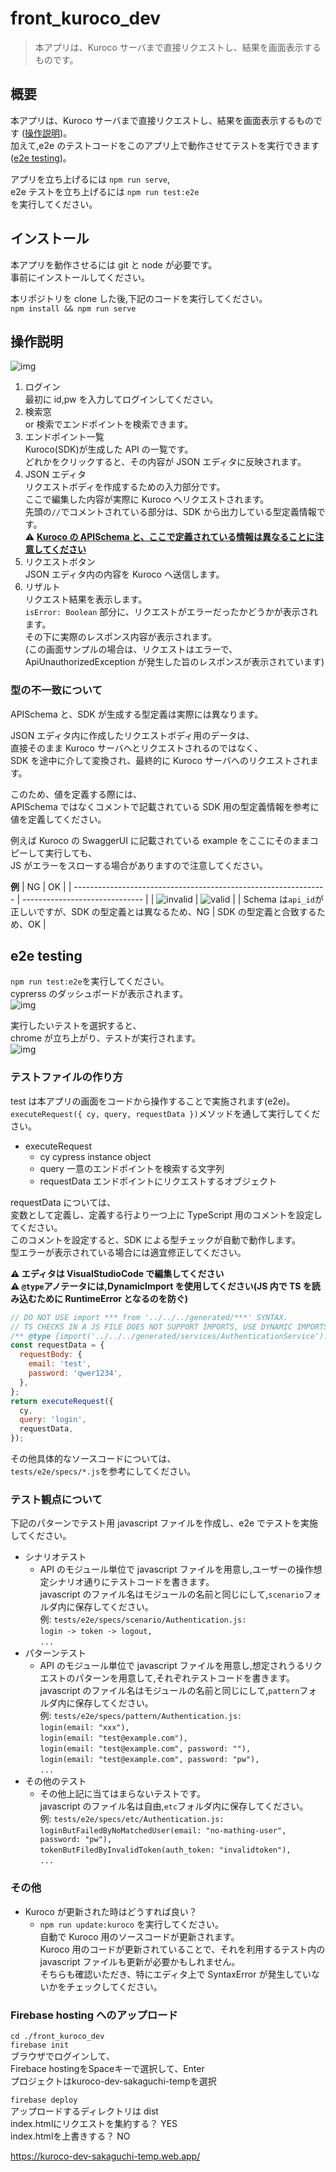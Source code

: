 # front_kuroco_dev

> 本アプリは、Kuroco サーバまで直接リクエストし、結果を画面表示するものです。

## 概要

本アプリは、Kuroco サーバまで直接リクエストし、結果を画面表示するものです (<a href="#操作説明">操作説明</a>)。  
加えて,e2e のテストコードをこのアプリ上で動作させてテストを実行できます (<a href="#e2e-testing">e2e testing</a>)。

アプリを立ち上げるには `npm run serve`,  
e2e テストを立ち上げるには `npm run test:e2e`  
を実行してください。

## インストール

本アプリを動作させるには git と node が必要です。  
事前にインストールしてください。

本リポジトリを clone した後,下記のコードを実行してください。  
`npm install && npm run serve`

## 操作説明

![img](./docs/img/app.png)

1. ログイン  
   最初に id,pw を入力してログインしてください。
2. 検索窓  
   or 検索でエンドポイントを検索できます。
3. エンドポイント一覧  
   Kuroco(SDK)が生成した API の一覧です。  
   どれかをクリックすると、その内容が JSON エディタに反映されます。
4. JSON エディタ  
   リクエストボディを作成するための入力部分です。  
   ここで編集した内容が実際に Kuroco へリクエストされます。  
   先頭の`//`でコメントされている部分は、SDK から出力している型定義情報です。  
   :warning: **<a href="#型の不一致について">Kuroco の APISchema と、ここで定義されている情報は異なることに注意してください</a>**
5. リクエストボタン  
   JSON エディタ内の内容を Kuroco へ送信します。
6. リザルト  
   リクエスト結果を表示します。  
   `isError: Boolean` 部分に、リクエストがエラーだったかどうかが表示されます。  
   その下に実際のレスポンス内容が表示されます。  
   (この画面サンプルの場合は、リクエストはエラーで、ApiUnauthorizedException が発生した旨のレスポンスが表示されています)

### 型の不一致について

APISchema と、SDK が生成する型定義は実際には異なります。

JSON エディタ内に作成したリクエストボディ用のデータは、  
直接そのまま Kuroco サーバへとリクエストされるのではなく、  
SDK を途中に介して変換され、最終的に Kuroco サーバへのリクエストされます。

このため、値を定義する際には、  
APISchema ではなくコメントで記載されている SDK 用の型定義情報を参考に値を定義してください。

例えば Kuroco の SwaggerUI に記載されている example をここにそのままコピーして実行しても、  
JS がエラーをスローする場合がありますので注意してください。

**例**
| NG | OK |
| --------------------------------------------------------------- | ------------------------------ |
| ![invalid](./docs/img/invalid.png) | ![valid](./docs/img/valid.png) |
| Schema は`api_id`が正しいですが、SDK の型定義とは異なるため、NG | SDK の型定義と合致するため、OK |

## e2e testing

`npm run test:e2e`を実行してください。  
cyprerss のダッシュボードが表示されます。  
![img](./docs/img/cypress_dashboard.png)

実行したいテストを選択すると、  
chrome が立ち上がり、テストが実行されます。  
![img](./docs/img/cypress_testing.png)

### テストファイルの作り方

test は本アプリの画面をコードから操作することで実施されます(e2e)。  
`executeRequest({ cy, query, requestData })`メソッドを通して実行してください。

- executeRequest
  - cy cypress instance object
  - query 一意のエンドポイントを検索する文字列
  - requestData エンドポイントにリクエストするオブジェクト

requestData については、  
変数として定義し、定義する行より一つ上に TypeScript 用のコメントを設定してください。  
このコメントを設定すると、SDK による型チェックが自動で動作します。  
型エラーが表示されている場合には適宜修正してください。

**:warning: エディタは VisualStudioCode で編集してください**  
**:warning: `@type`アノテータには,DynamicImport を使用してください(JS 内で TS を読み込むために RuntimeError となるのを防ぐ)**

```javascript
// DO NOT USE import *** from '../../../generated/***' SYNTAX.
// TS CHECKS IN A JS FILE DOES NOT SUPPORT IMPORTS, USE DYNAMIC IMPORTS ALONG WITH COMMENT SECTION INSTEAD.
/** @type {import('../../../generated/services/AuthenticationService').AuthenticationService.postAuthenticationServiceRcmsApi1AuthLoginRequest} */
const requestData = {
  requestBody: {
    email: 'test',
    password: 'qwer1234',
  },
};
return executeRequest({
  cy,
  query: 'login',
  requestData,
});
```

その他具体的なソースコードについては、  
`tests/e2e/specs/*.js`を参考にしてください。

### テスト観点について

下記のパターンでテスト用 javascript ファイルを作成し、e2e でテストを実施してください。

- シナリオテスト
  - API のモジュール単位で javascript ファイルを用意し,ユーザーの操作想定シナリオ通りにテストコードを書きます。  
    javascript のファイル名はモジュールの名前と同じにして,`scenario`フォルダ内に保存してください。  
    例: `tests/e2e/specs/scenario/Authentication.js:`  
    `login -> token -> logout,`  
    `...`
- パターンテスト
  - API のモジュール単位で javascript ファイルを用意し,想定されうるリクエストのパターンを用意して,それぞれテストコードを書きます。  
    javascript のファイル名はモジュールの名前と同じにして,`pattern`フォルダ内に保存してください。  
    例: `tests/e2e/specs/pattern/Authentication.js:`  
    `login(email: "xxx"),`  
    `login(email: "test@example.com"),`  
    `login(email: "test@example.com", password: ""),`  
    `login(email: "test@example.com", password: "pw"),`  
    `...`
- その他のテスト
  - その他上記に当てはまらないテストです。  
    javascript のファイル名は自由,`etc`フォルダ内に保存してください。  
    例: `tests/e2e/specs/etc/Authentication.js:`  
    `loginButFailedByNoMatchedUser(email: "no-mathing-user", password: "pw"),`  
    `tokenButFiledByInvalidToken(auth_token: "invalidtoken"),`  
    `...`

### その他

- Kuroco が更新された時はどうすれば良い？
  - `npm run update:kuroco` を実行してください。  
    自動で Kuroco 用のソースコードが更新されます。  
    Kuroco 用のコードが更新されていることで、それを利用するテスト内の javascript ファイルも更新が必要かもしれません。  
    そちらも確認いただき、特にエディタ上で SyntaxError が発生していないかをチェックしてください。

### Firebase hosting へのアップロード
`cd ./front_kuroco_dev`  
`firebase init`  
ブラウザでログインして、  
Firebace hostingをSpaceキーで選択して、Enter  
プロジェクトはkuroco-dev-sakaguchi-tempを選択  
  
`firebase deploy`  
アップロードするディレクトリは dist  
index.htmlにリクエストを集約する？ YES  
index.htmlを上書きする？ NO  
  
https://kuroco-dev-sakaguchi-temp.web.app/
